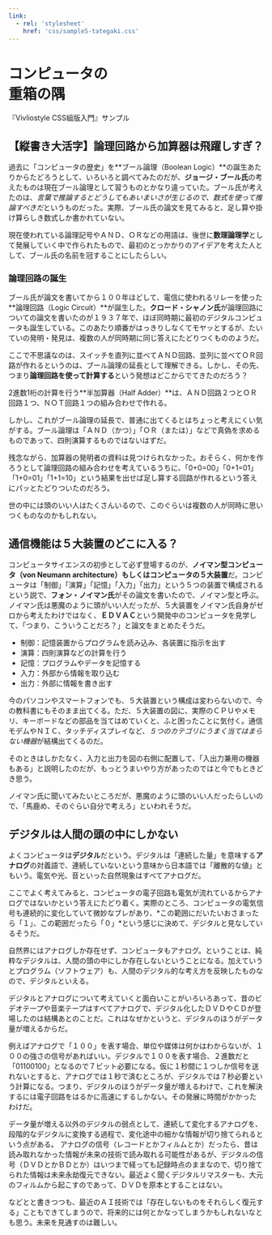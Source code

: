 ```yaml
---
link:
  - rel: 'stylesheet'
    href: 'css/sample5-tategaki.css'
---
```


# コンピュータの<br>重箱の隅

<div class="subtitle">
『Vivliostyle CSS組版入門』サンプル
</div>

## 【縦書き大活字】論理回路から加算器は飛躍しすぎ？
過去に「コンピュータの歴史」を**ブール論理（Boolean Logic）**の誕生あたりからたどろうとして、いろいろと調べてみたのだが、**ジョージ・ブール氏**の考えたものは現在ブール論理として習うものとかなり違っていた。ブール氏が考えたのは、*言葉で推論するとどうしてもあいまいさが生じるので、数式を使って推論すべきだ*というものだった。実際、ブール氏の論文を見てみると、足し算や掛け算らしき数式しか書かれていない。


現在使われている論理記号やＡＮＤ、ＯＲなどの用語は、後世に**数理論理学**として発展していく中で作られたもので、最初のとっかかりのアイデアを考えた人として、ブール氏の名前を冠することにしたらしい。

### 論理回路の誕生
ブール氏が論文を書いてから１００年ほどして、電信に使われるリレーを使った**論理回路（Logic Circuit）**が誕生した。**クロード・シャノン氏**が論理回路についての論文を書いたのが１９３７年で、ほぼ同時期に最初のデジタルコンピュータも誕生している。このあたり順番がはっきりしなくてモヤッとするが、たいていの発明・発見は、複数の人が同時期に同じ答えにたどりつくもののようだ。

ここで不思議なのは、スイッチを直列に並べてＡＮＤ回路、並列に並べてＯＲ回路が作れるというのは、ブール論理の延長として理解できる。しかし、その先、つまり**論理回路を使って計算する**という発想はどこからでてきたのだろう？

2進数1桁の計算を行う**半加算器（Half Adder）**は、ＡＮＤ回路２つとＯＲ回路１つ、ＮＯＴ回路１つの組み合わせで作れる。


しかし、これがブール論理の延長で、普通に出てくるとはちょっと考えにくい気がする。ブール論理は「ＡＮＤ（かつ）」「ＯＲ（または）」などで真偽を求めるものであって、四則演算するものではないはずだ。

残念ながら、加算器の発明者の資料は見つけられなかった。おそらく、何かを作ろうとして論理回路の組み合わせを考えているうちに、「0+0=00」「0+1=01」「1+0=01」「1+1=10」という結果を出せば足し算する回路が作れるという答えにパッとたどりついたのだろう。

世の中には頭のいい人はたくさんいるので、このぐらいは複数の人が同時に思いつくものなのかもしれない。



## 通信機能は５大装置のどこに入る？
コンピュータサイエンスの初歩として必ず登場するのが、**ノイマン型コンピュータ（von Neumann architecture）**もしくは**コンピュータの５大装置**だ。コンピュータは「制御」「演算」「記憶」「入力」「出力」という５つの装置で構成されるという説で、**フォン・ノイマン氏**がその論文を書いたので、ノイマン型と呼ぶ。ノイマン氏は悪魔のように頭がいい人だったが、５大装置をノイマン氏自身がゼロから考えたわけではなく、**ＥＤＶＡＣ**という開発中のコンピュータを見学して、「つまり、こういうことだろ？」と論文をまとめたそうだ。

- 制御：記憶装置からプログラムを読み込み、各装置に指示を出す
- 演算：四則演算などの計算を行う
- 記憶：プログラムやデータを記憶する
- 入力：外部から情報を取り込む
- 出力：外部に情報を書き出す

今のパソコンやスマートフォンでも、５大装置という構成は変わらないので、今の教科書にもそのまま出てくる。ただ、５大装置の図に、実際のＣＰＵやメモリ、キーボードなどの部品を当てはめていくと、ふと困ったことに気付く。通信モデムやＮＩＣ、タッチディスプレイなど、*５つのカテゴリにうまく当てはまらない機器*が結構出てくるのだ。

そのときはしかたなく、入力と出力を図の右側に配置して、「入出力兼用の機器もある」と説明したのだが、もっとうまいやり方があったのではと今でもときどき思う。

ノイマン氏に聞いてみたいところだが、悪魔のように頭のいい人だったらしいので、「馬鹿め、そのぐらい自分で考えろ」といわれそうだ。

## デジタルは人間の頭の中にしかない
よくコンピュータは**デジタル**だという。デジタルは「連続した量」を意味する**アナログ**の対義語で、連続していないという意味から日本語では「離散的な値」ともいう。電気や光、音といった自然現象はすべてアナログだ。

ここでよく考えてみると、コンピュータの電子回路も電気が流れているからアナログではないかという答えにたどり着く。実際のところ、コンピュータの電気信号も連続的に変化していて微妙なブレがあり、*この範囲にだいたいおさまったら「１」、この範囲だったら「０」*という感じに決めて、デジタルと見なしているそうだ。

自然界にはアナログしか存在せず、コンピュータもアナログ。ということは、純粋なデジタルは、人間の頭の中にしか存在しないということになる。加えていうとプログラム（ソフトウェア）も、人間のデジタル的な考え方を反映したものなので、デジタルといえる。

デジタルとアナログについて考えていくと面白いことがいろいろあって、昔のビデオテープや音楽テープはすべてアナログで、デジタル化したＤＶＤやＣＤが登場したのは結構あとのことだ。これはなぜかというと、デジタルのほうがデータ量が増えるからだ。

例えばアナログで「１００」を表す場合、単位や媒体は何かはわからないが、１００の強さの信号があればいい。デジタルで１００を表す場合、２進数だと「01100100」となるので７ビット必要になる。仮に１秒間に１つしか信号を送れないとすると、アナログでは１秒で済むところが、デジタルでは７秒必要という計算になる。つまり、デジタルのほうがデータ量が増えるわけで、これを解決するには電子回路をはるかに高速にするしかない。その発展に時間がかかったわけだ。

データ量が増える以外のデジタルの弱点として、連続して変化するアナログを、段階的なデジタルに変換する過程で、変化途中の細かな情報が切り捨てられるという点がある。
アナログの信号（レコードとかフィルムとか）だったら、昔は読み取れなかった情報が未来の技術で読み取れる可能性があるが、デジタルの信号（ＤＶＤとかＢＤとか）はいつまで経っても記録時点のままなので、切り捨てられた情報は未来永劫復元できない。最近よく聞くデジタルリマスターも、大元のフィルムから起こすのであって、ＤＶＤを原本とすることはない。

などとと書きつつも、最近のＡＩ技術では「存在しないものをそれらしく復元する」こともできてしまうので、将来的には何とかなってしまうかもしれないなとも思う。未来を見通すのは難しい。
